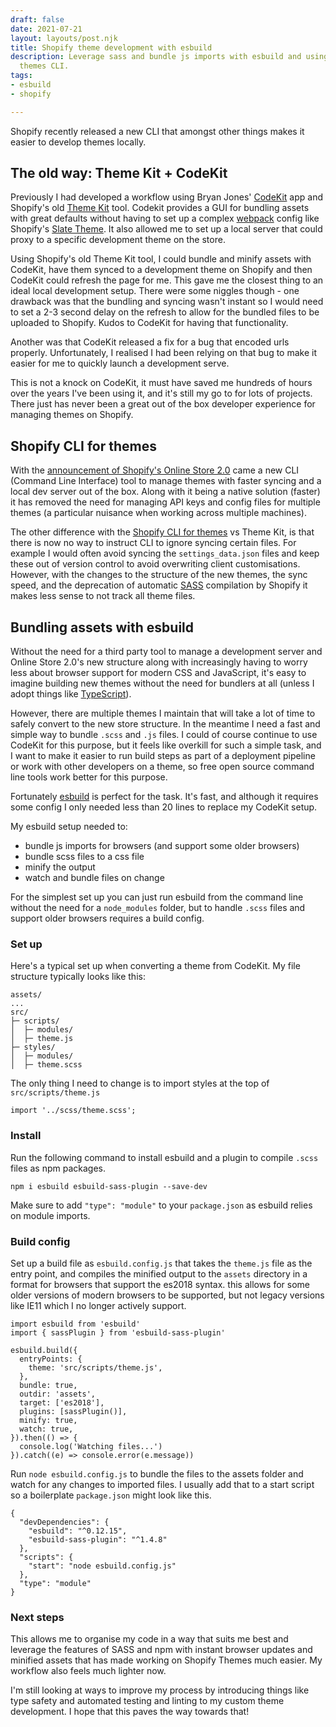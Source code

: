 ```yaml
---
draft: false
date: 2021-07-21
layout: layouts/post.njk
title: Shopify theme development with esbuild
description: Leverage sass and bundle js imports with esbuild and using the new Shopify
  themes CLI.
tags:
- esbuild
- shopify

---
```

Shopify recently released a new CLI that amongst other things makes it easier to develop themes locally.

## The old way: Theme Kit + CodeKit

Previously I had developed a workflow using Bryan Jones' [CodeKit](https://codekitapp.com/) app and Shopify's old [Theme Kit](https://github.com/Shopify/themekit) tool. Codekit provides a GUI for bundling assets with great defaults without having to set up a complex [webpack](https://webpack.js.org/) config like Shopify's [Slate Theme](https://github.com/Shopify/slate). It also allowed me to set up a local server that could proxy to a specific development theme on the store.

Using Shopify's old Theme Kit tool, I could bundle and minify assets with CodeKit, have them synced to a development theme on Shopify and then CodeKit could refresh the page for me. This gave me the closest thing to an ideal local development setup. There were some niggles though - one drawback was that the bundling and syncing wasn't instant so I would need to set a 2-3 second delay on the refresh to allow for the bundled files to be uploaded to Shopify. Kudos to CodeKit for having that functionality.

Another was that CodeKit released a fix for a bug that encoded urls properly. Unfortunately, I realised I had been relying on that bug to make it easier for me to quickly launch a development serve.

This is not a knock on CodeKit, it must have saved me hundreds of hours over the years I've been using it, and it's still my go to for lots of projects. There just has never been a great out of the box developer experience for managing themes on Shopify.

## Shopify CLI for themes

With the [announcement of Shopify's Online Store 2.0](https://www.shopify.com/partners/blog/shopify-online-store) came a new CLI (Command Line Interface) tool to manage themes with faster syncing and a local dev server out of the box. Along with it being a native solution (faster) it has removed the need for managing API keys and config files for multiple themes (a particular nuisance when working across multiple machines).

The other difference with the [Shopify CLI for themes](https://shopify.dev/themes/tools/cli) vs Theme Kit, is that there is now no way to instruct CLI to ignore syncing certain files. For example I would often avoid syncing the `settings_data.json` files and keep these out of version control to avoid overwriting client customisations. However, with the changes to the structure of the new themes, the sync speed, and the deprecation of automatic [SASS](https://sass-lang.com/) compilation by Shopify it makes less sense to not track all theme files.

## Bundling assets with esbuild

Without the need for a third party tool to manage a development server and Online Store 2.0's new structure along with increasingly having to worry less about browser support for modern CSS and JavaScript, it's easy to imagine building new themes without the need for bundlers at all (unless I adopt things like [TypeScript]()).

However, there are multiple themes I maintain that will take a lot of time to safely convert to the new store structure. In the meantime I need a fast and simple way to bundle `.scss` and `.js` files. I could of course continue to use CodeKit for this purpose, but it feels like overkill for such a simple task, and I want to make it easier to run build steps as part of a deployment pipeline or work with other developers on a theme, so free open source command line tools work better for this purpose.

Fortunately [esbuild](https://esbuild.github.io/) is perfect for the task. It's fast, and although it requires some config I only needed less than 20 lines to replace my CodeKit setup.

My esbuild setup needed to:

* bundle js imports for browsers (and support some older browsers)
* bundle scss files to a css file
* minify the output
* watch and bundle files on change

For the simplest set up you can just run esbuild from the command line without the need for a `node_modules` folder, but to handle `.scss` files and support older browsers requires a build config.

### Set up

Here's a typical set up when converting a theme from CodeKit. My file structure typically looks like this:

    assets/
    ...
    src/
    ├─ scripts/
    │  ├─ modules/
    │  ├─ theme.js
    ├─ styles/
    │  ├─ modules/
    │  ├─ theme.scss

The only thing I need to change is to import styles at the top of  `src/scripts/theme.js`

    import '../scss/theme.scss';

### Install

Run the following command to install esbuild and a plugin to compile `.scss` files as npm packages.

`npm i esbuild esbuild-sass-plugin --save-dev`

Make sure to add `"type": "module"` to your `package.json` as esbuild relies on module imports.

### Build config

Set up a build file as `esbuild.config.js` that takes the `theme.js` file as the entry point, and compiles the minified output to the `assets` directory in a format for browsers that support the es2018 syntax. this allows for some older versions of modern browsers to be supported, but not legacy versions like IE11 which I no longer actively support.

    import esbuild from 'esbuild'
    import { sassPlugin } from 'esbuild-sass-plugin'

    esbuild.build({
      entryPoints: {
        theme: 'src/scripts/theme.js',
      },
      bundle: true,
      outdir: 'assets',
      target: ['es2018'],
      plugins: [sassPlugin()],
      minify: true,
      watch: true,
    }).then(() => {
      console.log('Watching files...')
    }).catch((e) => console.error(e.message))

Run `node esbuild.config.js` to bundle the files to the assets folder and watch for any changes to imported files. I usually add that to a start script so a boilerplate `package.json` might look like this.

    {
      "devDependencies": {
        "esbuild": "^0.12.15",
        "esbuild-sass-plugin": "^1.4.8"
      },
      "scripts": {
        "start": "node esbuild.config.js"
      },
      "type": "module"
    }

### Next steps

This allows me to organise my code in a way that suits me best and leverage the features of SASS and npm with instant browser updates and minified assets that has made working on Shopify Themes much easier. My workflow also feels much lighter now.

I'm still looking at ways to improve my process by introducing things like type safety and automated testing and linting to my custom theme development. I hope that this paves the way towards that!
